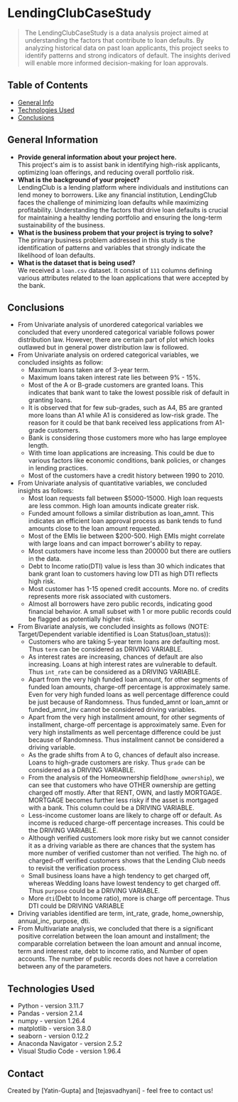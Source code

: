 # LendingClubCaseStudy
> The LendingClubCaseStudy is a data analysis project aimed at understanding the factors that contribute to loan defaults. By analyzing historical data on past loan applicants, this project seeks to identify patterns and strong indicators of default. The insights derived will enable more informed decision-making for loan approvals.


## Table of Contents
* [General Info](#general-information)
* [Technologies Used](#technologies-used)
* [Conclusions](#conclusions)

<!-- You can include any other section that is pertinent to your problem -->

## General Information
- <b>Provide general information about your project here.</b><br/>
This project's aim is to assist bank in identifying high-risk applicants, optimizing loan offerings, and reducing overall portfolio risk.
- <b>What is the background of your project?</b><br/>
LendingClub is a lending platform where individuals and institutions can lend money to borrowers. Like any financial institution, LendingClub faces the challenge of minimizing loan defaults while maximizing profitability. Understanding the factors that drive loan defaults is crucial for maintaining a healthy lending portfolio and ensuring the long-term sustainability of the business.
- <b>What is the business probem that your project is trying to solve?</b><br/>
The primary business problem addressed in this study is the identification of patterns and variables that strongly indicate the likelihood of loan defaults.
- <b>What is the dataset that is being used?</b><br/>
We received a `loan.csv` dataset. It consist of `111` columns defining various attributes related to the loan applications that were accepted by the bank.

<!-- You don't have to answer all the questions - just the ones relevant to your project. -->

## Conclusions
- From Univariate analysis of unordered categorical variables we concluded that every unordered categorical variable follows power distribution law. However, there are certain part of plot which looks outlawed but in general power distribution law is followed.
- From Univariate analysis on ordered categorical variables, we concluded insights as follow: 
    - Maximum loans taken are of 3-year term. 
    - Maximum loans taken interest rate lies between 9% - 15%.
    - Most of the A or B-grade customers are granted loans. This indicates that bank want to take the lowest possible risk of default in granting loans.
    -  It is observed that for few sub-grades, such as A4, B5 are granted more loans than A1 while A1 is considered as low-risk grade. The reason for it could be that bank received less applications from A1-grade customers.
    - Bank is considering those customers more who has large employee length. 
    - With time loan applications are increasing. This could be due to various factors like economic conditions, bank policies, or changes in lending practices.
    - Most of the customers have a credit history between 1990 to 2010.
- From Univariate analysis of quantitative variables, we concluded insights as follows:
    - Most loan requests fall between $5000-15000. High loan requests are less common. High loan amounts indicate greater risk.
    - Funded amount follows a similar distribution as loan_amnt. This indicates an efficient loan approval process as bank tends to fund amounts close to the loan amount requested.
    - Most of the EMIs lie between $200-500. High EMIs might correlate with large loans and can impact borrower's ability to repay.
    - Most customers have income less than 200000 but there are outliers in the data.
    - Debt to Income ratio(DTI) value is less than 30 which indicates that bank grant loan to customers having low DTI as high DTI reflects high risk.
    - Most customer has 1-15 opened credit accounts. More no. of credits represents more risk associated with customers.
    - Almost all borrowers have zero public records, indicating good financial behavior. A small subset with 1 or more public records could be flagged as potentially higher risk.
- From Bivariate analysis, we concluded insights as follows (NOTE: Target/Dependent variable identified is Loan Status(loan_status)):
    - Customers who are taking 5-year term loans are defaulting most. Thus `term` can be considered as DRIVING VARIABLE.
    - As interest rates are increasing, chances of default are also increasing. Loans at high interest rates are vulnerable to default. Thus `int_rate` can be considered as a DRIVING VARIABLE.
    - Apart from the very high funded loan amount, for other segments of funded loan amounts, charge-off percentage is approximately same. Even for very high funded loans as well percentage difference could be just because of Randomness. Thus funded_amnt or loan_amnt or funded_amnt_inv cannot be considered driving variables.
    - Apart from the very high installment amount, for other segments of installment, charge-off percentage is approximately same. Even for very high installments as well percentage difference could be just because of Randomness. Thus installment cannot be considered a driving variable.
    - As the grade shifts from A to G, chances of default also increase. Loans to high-grade customers are risky. Thus `grade` can be considered as a DRIVING VARIABLE.
    - From the analysis of the Homeownership field(`home_ownership`), we can see that customers who have OTHER ownership are getting charged off mostly. After that RENT, OWN, and lastly MORTGAGE. MORTGAGE becomes further less risky if the asset is mortgaged with a bank. This column could be a DRIVING VARIABLE.
    - Less-income customer loans are likely to charge off or default. As income is reduced charge-off percentage increases. This could be the DRIVING VARIABLE.
    - Although verified customers look more risky but we cannot consider it as a driving variable as there are chances that the system has more number of verified customer than not verified. The high no. of charged-off verified customers shows that the Lending Club needs to revisit the verification process.
    - Small business loans have a high tendency to get charged off, whereas Wedding loans have lowest tendency to get charged off. Thus `purpose` could be a DRIVING VARIABLE.
    - More `dti`(Debt to Income ratio), more is charge off percentage. Thus DTI could be DRIVING VARIABLE
- Driving variables identified are term, int_rate, grade, home_ownership, annual_inc, purpose, dti.
- From Multivariate analysis, we concluded that there is a significant positive correlation between the loan amount and installment; the comparable correlation between the loan amount and annual income, term and interest rate, debt to income ratio, and Number of open accounts. The number of public records does not have a correlation between any of the parameters.


<!-- You don't have to answer all the questions - just the ones relevant to your project. -->


## Technologies Used
- Python - version 3.11.7
- Pandas - version 2.1.4
- numpy - version 1.26.4
- matplotlib - version 3.8.0
- seaborn - version 0.12.2
- Anaconda Navigator - version 2.5.2
- Visual Studio Code - version 1.96.4

<!-- As the libraries versions keep on changing, it is recommended to mention the version of library used in this project -->

## Contact
Created by [Yatin-Gupta] and [tejasvadhyani] - feel free to contact us!


<!-- Optional -->
<!-- ## License -->
<!-- This project is open source and available under the [... License](). -->

<!-- You don't have to include all sections - just the one's relevant to your project -->
